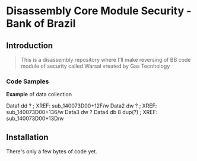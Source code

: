 
# Disassembly  Core Module Security - Bank of Brazil 

## Introduction

> This is a disassembly repository where I'll make reversing of BB code module of security called Warsal vreated by Gas Tecnhology

### Code Samples

**Example** of data collection


Data1           dd ?    ; XREF: sub_140073D00+12F/w
Data2           dw ?    ; XREF: sub_140073D00+136/w
Data3           dw ?
Data4           db 8 dup(?) ; XREF: sub_140073D00+13D/w
        

## Installation
There's only a few bytes of code yet.
